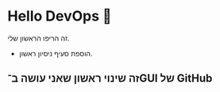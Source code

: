 # Hello DevOps 🚀
זה הריפו הראשון שלי.
- הוספת סעיף ניסיון ראשון.
## זה שינוי ראשון שאני עושה ב־GUI של GitHub
